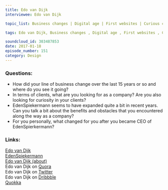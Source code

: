 ```yaml
--- 
title: Edo van Dijk
interviewee: Edo van Dijk

topic_list: Business changes | Digital age | First websites | Curious clients | Brand power | Asia | Finding clients | Chinese companies | Huge markets | Chinese innovation | Manufacturing quality | Expansion obstacles | International company | Company culture | Bureaucracy | Nimble organization | Freedom | Independence | CEO perspective | Starting over

tags: Edo van Dijk, Business changes , Digital age , First websites , Curious clients , Brand power , Asia , Finding clients , Chinese companies , Huge markets , Chinese innovation , Manufacturing quality , Expansion obstacles , International company , Company culture , Bureaucracy , Nimble organization , Freedom , Independence , CEO perspective , Starting over

soundcloud_id: 303487853
date: 2017-01-18
episode_number: 151
category: Design
---
```


### Questions:
- How did your line of business change over the last 15 years or so and where do you see it going? 
- In terms of clients, what are you looking for as a company? Are you also looking for curiosity in your clients?
- EdenSpiekermann seems to have expanded quite a bit in recent years. Can you talk a bit about the benefits and obstacles that you encountered along the way as a company?
-  For you personally, what changed for you after you became CEO of EdenSpierkermann?

### Links:

[Edo van Dijk](https://www.edenspiekermann.com/people/edo-van-dijk/)<br>
[EdenSpiekermann](https://www.edenspiekermann.com/)<br>
[Edo van Dijk (about)](https://about.me/edoch)<br>
Edo van Dijk on [Quora](https://www.quora.com/profile/Edo-van-Dijk)<br>
Edo van Dijk on [Twitter](https://twitter.com/edoch?lang=de)<br>
Edo van Dijk on [Dribbble](https://dribbble.com/edoch)<br>
[Quokka](https://dribbble.com/shots/2731391-Quokka-Logo)<br>
